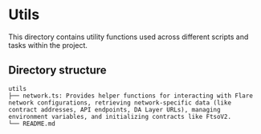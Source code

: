 # Utils

This directory contains utility functions used across different scripts and tasks within the project.

## Directory structure

```
utils
├── network.ts: Provides helper functions for interacting with Flare network configurations, retrieving network-specific data (like contract addresses, API endpoints, DA Layer URLs), managing environment variables, and initializing contracts like FtsoV2.
└── README.md
```